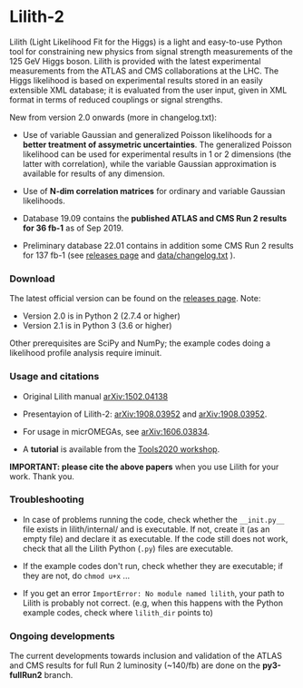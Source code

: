 # Lilith-2

Lilith (Light Likelihood Fit for the Higgs) is a light and easy-to-use Python tool for constraining new physics from signal strength measurements of the 125 GeV Higgs boson. Lilith is provided with the latest experimental measurements from the ATLAS and CMS collaborations at the LHC. The Higgs likelihood is based on experimental results stored in an easily extensible XML database; it is evaluated from the user input, given in XML format in terms of reduced couplings or signal strengths. 

New from version 2.0 onwards (more in changelog.txt):

- Use of variable Gaussian and generalized Poisson likelihoods for a __better treatment of assymetric uncertainties__. 
The generalized Poisson likelihood can be used for experimental results in 1 or 2 dimensions (the latter with correlation), while the variable Gaussian approximation is available for results of any dimension. 

- Use of __N-dim correlation matrices__ for ordinary and variable Gaussian likelihoods.

- Database 19.09 contains the __published ATLAS and CMS Run 2 results for 36 fb-1__ as of Sep 2019.

- Preliminary database 22.01 contains in addition some CMS Run 2 results for 137 fb-1 (see [releases page](https://github.com/sabinekraml/Lilith-2/releases) and [data/changelog.txt](https://github.com/sabinekraml/Lilith-2/blob/master/data/changelog.txt) ).

### Download 

The latest official version can be found on the [releases page](https://github.com/sabinekraml/Lilith-2/releases). Note: 

- Version 2.0 is in Python 2 (2.7.4 or higher)
- Version 2.1 is in Python 3 (3.6 or higher)

Other prerequisites are SciPy and NumPy; 
the example codes doing a likelihood profile analysis require iminuit.


### Usage and citations

- Original Lilith manual [arXiv:1502.04138](https://arxiv.org/abs/1502.04138) 
- Presentayion of Lilith-2: [arXiv:1908.03952](https://arxiv.org/abs/1908.03952) and [arXiv:1908.03952](https://arxiv.org/abs/1908.03952). 
- For usage in micrOMEGAs, see [arXiv:1606.03834](https://arxiv.org/abs/1606.03834).

- A __tutorial__ is available from the [Tools2020 workshop](https://indico.cern.ch/event/955391/contributions/4086275/).

**IMPORTANT: please cite the above papers** when you use Lilith for your work. Thank you.


### Troubleshooting

- In case of problems running the code, check whether the `__init.py__` file exists in lilith/internal/ and is executable. If not, create it (as an empty file) and declare it as executable. If the code still does not work, check that all the Lilith Python (`.py`) files are executable.  

- If the example codes don't run, check whether they are executable; if they are not, do `chmod u+x` ...

- If you get an error `ImportError: No module named lilith`, your path to Lilith is probably not correct. (e.g, when this happens with the Python example codes, check where `lilith_dir` points to)


### Ongoing developments

The current developments towards inclusion and validation of the ATLAS and CMS results for full Run 2 luminosity (~140/fb) are done on the __py3-fullRun2__ branch. 
